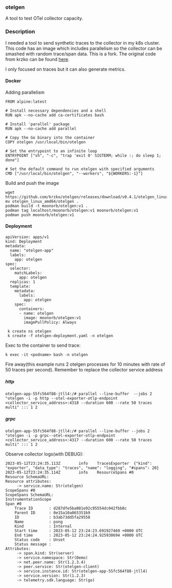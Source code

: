 ### otelgen
A tool to test OTel collector capacity.

### Description

I needed a tool to send synthetic traces to the collector in my k8s cluster. This code has an image which includes parallelism so the collector can be smashed with random trace/span data. This is a fork. The original code from krzko can be found [here](https://github.com/krzko/otelgen).

I only focused on traces but it can also generate metrics. 

#### Docker

Adding parallelism 

```
FROM alpine:latest

# Install necessary dependencies and a shell
RUN apk --no-cache add ca-certificates bash

# Install 'parallel' package
RUN apk --no-cache add parallel

# Copy the Go binary into the container
COPY otelgen /usr/local/bin/otelgen

# Set the entrypoint to an infinite loop
ENTRYPOINT ["sh", "-c", "trap 'exit 0' SIGTERM; while :; do sleep 1; done"]

# Set the default command to run otelgen with specified arguments
CMD ["/usr/local/bin/otelgen", "--workers", "${WORKERS:-1}"]

```
Build and push the image
```
wget https://github.com/krzko/otelgen/releases/download/v0.4.1/otelgen_linux_amd64.tar.gz
mv otelgen_linux_amd64/otelgen .
podman build -t moonorb/otelgen:v1 .
podman tag localhost/moonorb/otelgen:v1 moonorb/otelgen:v1
podman push moonorb/otelgen:v1
```

#### Deployment
```
apiVersion: apps/v1
kind: Deployment
metadata:
  name: "otelgen-app"
  labels:
    app: otelgen
spec:
  selector:
    matchLabels:
      app: otelgen
  replicas: 1
  template:
    metadata:
      labels:
        app: otelgen
    spec:
      containers:
      - name: otelgen
        image: moonorb/otelgen:v1
        imagePullPolicy: Always
```

```
 k create ns otelgen
 k create -f otelgen-deployment.yaml -n otelgen
```

Exec to the container to send trace: 
```
k exec -it <podname> bash -n otelgen
```

Fire away(this example runs 2 otelgen processes for 10 minutes with rate of 50 traces per second). Remember to replace the collector service address

##### http
```
otelgen-app-55fc564f88-jtll4:/# parallel --line-buffer  --jobs 2 "otelgen -i -p http --otel-exporter-otlp-endpoint <collector_service_address>:4318 --duration 600 --rate 50 traces multi" ::: 1 2
```

##### grpc
```
otelgen-app-55fc564f88-jtll4:/# parallel --line-buffer --jobs 2 "otelgen -i -p grpc--otel-exporter-otlp-endpoint <collector_service_address>:4317 --duration 600 --rate 50 traces multi" ::: 1 2
```

Observe collector logs(with DEBUG): 
```
2023-05-12T23:24:35.113Z        info    TracesExporter  {"kind": "exporter", "data_type": "traces", "name": "logging", "#spans": 20}
2023-05-12T23:24:35.114Z        info    ResourceSpans #0
Resource SchemaURL: 
Resource attributes:
     -> service.name: Str(otelgen)
ScopeSpans #0
ScopeSpans SchemaURL: 
InstrumentationScope  
Span #0
    Trace ID       : d287dfe5ba081e92c95554dc042fbb8c
    Parent ID      : 0e15a10a065351b9
    ID             : b3ab73dd5fa29558
    Name           : pong
    Kind           : Internal
    Start time     : 2023-05-12 23:24:23.691927469 +0000 UTC
    End time       : 2023-05-12 23:24:24.925930694 +0000 UTC
    Status code    : Unset
    Status message : 
Attributes:
     -> span.kind: Str(server)
     -> service.namespace: Str(Demo)
     -> net.peer.name: Str(1.2.3.4)
     -> peer.service: Str(otelgen-client)
     -> service.instance.id: Str(otelgen-app-55fc564f88-jtll4)
     -> service.version: Str(1.2.3)
     -> telemetry.sdk.language: Str(go)
```